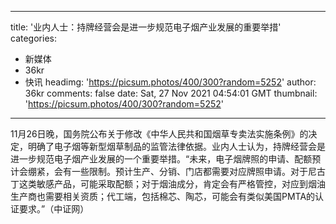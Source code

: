 
---
title: '业内人士：持牌经营会是进一步规范电子烟产业发展的重要举措'
categories: 
 - 新媒体
 - 36kr
 - 快讯
headimg: 'https://picsum.photos/400/300?random=5252'
author: 36kr
comments: false
date: Sat, 27 Nov 2021 04:54:01 GMT
thumbnail: 'https://picsum.photos/400/300?random=5252'
---

<div>   
11月26日晚，国务院公布关于修改《中华人民共和国烟草专卖法实施条例》的决定，明确了电子烟等新型烟草制品的监管法律依据。业内人士认为，持牌经营会是进一步规范电子烟产业发展的一个重要举措。“未来，电子烟牌照的申请、配额预计会绷紧，会有一些限制。预计生产、分销、门店都需要对应牌照申请。对于尼古丁这类敏感产品，可能采取配额；对于烟油成分，肯定会有严格管控，对应到烟油生产商也需要相关资质；代工端，包括棉芯、陶芯，可能会有类似美国PMTA的认证要求。”（中证网）  
</div>
            